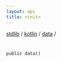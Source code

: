 ```yaml
---
layout: api
title: <init>
---
```

[stdlib](../../index.html) / [kotlin](../index.html) / [data](index.html) / [<init>](_init_.html)

# <init>

```
public data()
```
